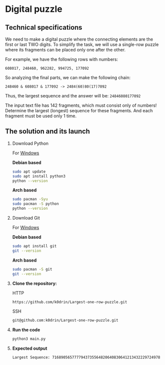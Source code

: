 # Digital puzzle

## Technical specifications
We need to make a digital puzzle where the connecting elements are the first or last TWO digits. To simplify the task, we will use a single-row puzzle where its fragments can be placed only one after the other.

For example, we have the following rows with numbers:

`608017, 248460, 962282, 994725, 177092`

So analyzing the final parts, we can make the following chain:

`248460 & 608017 & 177092 -> 2484(60)80(17)7092`

Thus, the largest sequence and the answer will be: `24846080177092`
 
The input text file has 142 fragments, which must consist only of numbers! Determine the largest (longest) sequence for these fragments.
And each fragment must be used only 1 time.

## The solution and its launch

1. Download Python 

    For [Windows](https://www.python.org/downloads/windows/)

    **Debian based**
    ```bash
    sudo apt update
    sudo apt install python3
    python --version

    ```
    **Arch based**
    ```bash
    sudo pacman -Syu
    sudo pacman -S python
    python --version
    ```

2. Download Git 

    For [Windows](https://git-scm.com/downloads/win)

    **Debian based**
    ```bash
    sudo apt install git
    git --version
    ```

    **Arch based**
    ```bash
    sudo pacman -S git
    git --version
    ```


3. **Clone the repository:**

    HTTP

    ```bash
    https://github.com/k0drin/Largest-one-row-puzzle.git
    ```
    SSH
    ```bash
    git@github.com:k0drin/Largest-one-row-puzzle.git
    ```

4. **Run the code**
    ```bash
    python3 main.py
    ```

5. **Expected output**
    ```bash
    Largest Sequence: 716890565777794373556482064083064121343222972497868721751153303887119612013153750510417085100512022142771171781184759586758823141707943693917372699031562942007148831088658432465190816374922650246027977309775416923314139340173379890062028614605676733227368753511935367493
    ```